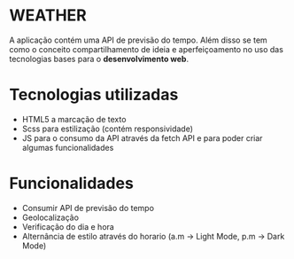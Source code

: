 # WEATHER

A aplicação contém uma API de previsão do tempo. Além disso se tem como o conceito compartilhamento de ideia e aperfeiçoamento no uso das tecnologias bases para o <strong>desenvolvimento web</strong>.

# Tecnologias utilizadas

- HTML5 a marcação de texto
- Scss para estilização (contém responsividade)
- JS para o consumo da API através da fetch API e para poder criar algumas funcionalidades

# Funcionalidades

- Consumir API de previsão do tempo
- Geolocalização
- Verificação do dia e hora
- Alternância de estilo através do horario (a.m -> Light Mode, p.m -> Dark Mode)


